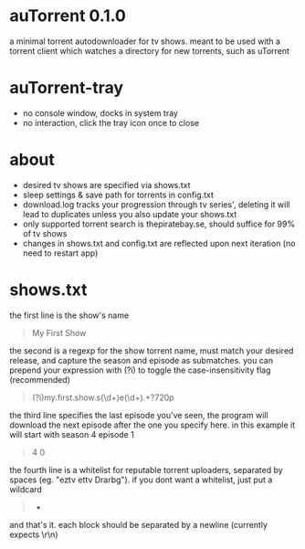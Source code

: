 auTorrent 0.1.0
=========
a minimal torrent autodownloader for tv shows. meant to be used with a torrent client which watches a directory for new torrents, such as uTorrent

auTorrent-tray
==============
* no console window, docks in system tray
* no interaction, click the tray icon once to close

about
==========
* desired tv shows are specified via shows.txt
* sleep settings & save path for torrents in config.txt
* download.log tracks your progression through tv series', deleting it will lead to duplicates unless you also update your shows.txt
* only supported torrent search is thepiratebay.se, should suffice for 99% of tv shows
* changes in shows.txt and config.txt are reflected upon next iteration (no need to restart app)

shows.txt
=========
the first line is the show's name
> My First Show

the second is a regexp for the show torrent name, must match your desired release, and capture the season and episode as submatches. you can prepend your expression with (?i) to toggle the case-insensitivity flag (recommended)
> (?i)my.first.show.s(\d+)e(\d+).+?720p

the third line specifies the last episode you've seen, the program will download the next episode after the one you specify here. in this example it will start with season 4 episode 1
> 4 0

the fourth line is a whitelist for reputable torrent uploaders, separated by spaces (eg. "eztv ettv Drarbg"). if you dont want a whitelist, just put a wildcard

> *

and that's it. each block should be separated by a newline (currently expects \r\n)
